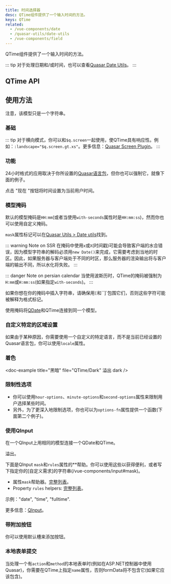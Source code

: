 ```yaml
---
title: 时间选择器
desc: QTime组件提供了一个输入时间的方法。
keys: QTime
related:
  - /vue-components/date
  - /quasar-utils/date-utils
  - /vue-components/field
---
```


QTime组件提供了一个输入时间的方法。

::: tip
对于处理日期和/或时间，也可以查看[Quasar Date Utils](/quasar-utils/dateutils)。
:::

## QTime API

<doc-api file="QTime" />

## 使用方法

注意，该模型只是一个字符串。

### 基础

<doc-example title="基础" file="QTime/Basic" overflow />

<doc-example title="景观" file="QTime/Landscape" overflow />

::: tip
对于横向模式，你可以和`$q.screen`一起使用，使QTime具有响应性。例如：`:landscape="$q.screen.gt.xs"`。更多信息：[Quasar Screen Plugin](/options/screen-plugin)。
:::

### 功能

24小时格式的应用取决于你所设置的[Quasar语言包](/options/quasar-language-packs)，但你也可以强制它，就像下面的例子。

<doc-example title="24h格式" file="QTime/Format24h" overflow />

点击 "现在 "按钮将时间设置为当前用户时间。

<doc-example title="现在按钮" file="QTime/NowBtn" overflow />

<doc-example title="禁用和只读" file="QTime/DisableReadonly" overflow />

### 模型掩码

默认的模型掩码是`HH:mm`(或者当使用`with-seconds`属性时是`HH:mm:ss`)，然而你也可以使用自定义掩码。

`mask`属性标记可以在[Quasar Utils > Date utils](/quasar-utils/dateutils#format-for-display)找到。

::: warning Note on SSR
在掩码中使用`x`或`X`(时间戳)可能会导致客户端的水合错误，因为模型字符串的解码必须用`new Date()`来完成，它需要考虑到当地的时区。因此，如果服务器与客户端处于不同的时区，那么服务器的渲染输出将与客户端的输出不同，所以水化将失败。
:::

::: danger Note on persian calendar
当使用波斯历时，QTime的掩码被强制为`H:mm`或`H:mm:ss`(如果指定`with-seconds`)。
:::

<doc-example title="简单掩码" file="QTime/MaskSimple" overflow />

如果你想在你的掩码中插入字符串，请确保用`[`和``]`包围它们，否则这些字符可能被解释为格式标记。

<doc-example title="带有转义字符的掩码" file="QTime/MaskEscape" overflow />

使用掩码将[QDate](/vue-components/date)和QTime连接到同一个模型。

<doc-example title="同一模型上的QDate和QTime" file="QTime/MaskDateTime" overflow />

### 自定义特定的区域设置

如果由于某种原因，你需要使用一个自定义的特定语言，而不是当前已经设置的Quasar语言包，你可以使用`locale`属性。

<doc-example title="自定义特定地区语言" file="QTime/CustomLocale" overflow />

### 着色

<doc-example title="着色" file="QTime/Color" overflow />

<doc-example title="黑暗" file="QTime/Dark" 溢出 dark />

### 限制性选项

* 你可以使用`hour-options`、`minute-options`和`second-options`属性来限制用户选择某些时间。
* 另外，为了更深入地限制选项，你也可以为`options-fn`属性提供一个函数(下面第二个例子)。

<doc-example title="选项" file="QTime/Options" overflow />

### 使用QInput

<doc-example title="输入" file="QTime/Input" overflow />

在一个QInput上用相同的模型连接一个QDate和QTime。

<doc-example title="用QInput连接QDate和QTime" file="QTime/InputFull" overflow /> 溢出。

下面是QInput `mask`和`rules`属性的**帮助。你可以使用这些以获得便利，或者写下指定你的[自定义需求]的字符串(/vue-components/input#mask)。

* 属性`mask`帮助器。[完整列表](https://github.com/quasarframework/quasar/blob/dev/ui/src/components/input/use-mask.js#L6)。
* Property `rules` helpers: [完整列表](https://github.com/quasarframework/quasar/blob/dev/ui/src/utils/patterns.js)。

示例："date", "time", "fulltime".

更多信息：[QInput](/vue-components/input)。

### 带附加按钮

你可以使用默认槽来添加按钮。

<doc-example title="有附加按钮" file="QTime/AdditionalButtons" overflow />

### 本地表单提交

当处理一个有`action`和`method`的本地表单时(例如在ASP.NET控制器中使用Quasar)，你需要在QTime上指定`name`属性，否则formData将不包含它(如果它应该包含)。

<doc-example title="本地表单" file="QTime/NativeForm" />
